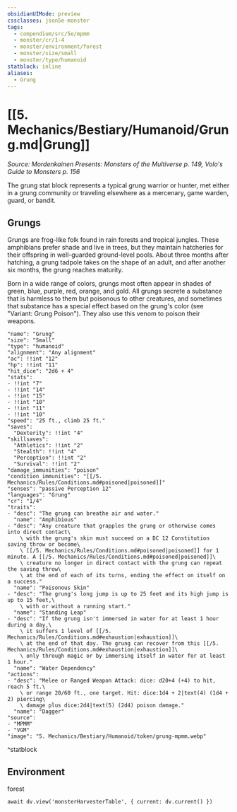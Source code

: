 ```yaml
---
obsidianUIMode: preview
cssclasses: json5e-monster
tags:
  - compendium/src/5e/mpmm
  - monster/cr/1-4
  - monster/environment/forest
  - monster/size/small
  - monster/type/humanoid
statblock: inline
aliases:
  - Grung
---
```

# [[5. Mechanics/Bestiary/Humanoid/Grung.md|Grung]]
*Source: Mordenkainen Presents: Monsters of the Multiverse p. 149, Volo's Guide to Monsters p. 156*

The grung stat block represents a typical grung warrior or hunter, met either in a grung community or traveling elsewhere as a mercenary, game warden, guard, or bandit.

## Grungs

Grungs are frog-like folk found in rain forests and tropical jungles. These amphibians prefer shade and live in trees, but they maintain hatcheries for their offspring in well-guarded ground-level pools. About three months after hatching, a grung tadpole takes on the shape of an adult, and after another six months, the grung reaches maturity.

Born in a wide range of colors, grungs most often appear in shades of green, blue, purple, red, orange, and gold. All grungs secrete a substance that is harmless to them but poisonous to other creatures, and sometimes that substance has a special effect based on the grung's color (see "Variant: Grung Poison"). They also use this venom to poison their weapons.

```statblock
"name": "Grung"
"size": "Small"
"type": "humanoid"
"alignment": "Any alignment"
"ac": !!int "12"
"hp": !!int "11"
"hit_dice": "2d6 + 4"
"stats":
- !!int "7"
- !!int "14"
- !!int "15"
- !!int "10"
- !!int "11"
- !!int "10"
"speed": "25 ft., climb 25 ft."
"saves":
  "Dexterity": !!int "4"
"skillsaves":
  "Athletics": !!int "2"
  "Stealth": !!int "4"
  "Perception": !!int "2"
  "Survival": !!int "2"
"damage_immunities": "poison"
"condition_immunities": "[[/5. Mechanics/Rules/Conditions.md#poisoned|poisoned]]"
"senses": "passive Perception 12"
"languages": "Grung"
"cr": "1/4"
"traits":
- "desc": "The grung can breathe air and water."
  "name": "Amphibious"
- "desc": "Any creature that grapples the grung or otherwise comes into direct contact\
    \ with the grung's skin must succeed on a DC 12 Constitution saving throw or become\
    \ [[/5. Mechanics/Rules/Conditions.md#poisoned|poisoned]] for 1 minute. A [[/5. Mechanics/Rules/Conditions.md#poisoned|poisoned]]\
    \ creature no longer in direct contact with the grung can repeat the saving throw\
    \ at the end of each of its turns, ending the effect on itself on a success."
  "name": "Poisonous Skin"
- "desc": "The grung's long jump is up to 25 feet and its high jump is up to 15 feet,\
    \ with or without a running start."
  "name": "Standing Leap"
- "desc": "If the grung isn't immersed in water for at least 1 hour during a day,\
    \ it suffers 1 level of [[/5. Mechanics/Rules/Conditions.md#exhaustion|exhaustion]]\
    \ at the end of that day. The grung can recover from this [[/5. Mechanics/Rules/Conditions.md#exhaustion|exhaustion]]\
    \ only through magic or by immersing itself in water for at least 1 hour."
  "name": "Water Dependency"
"actions":
- "desc": "Melee or Ranged Weapon Attack: dice: d20+4 (+4) to hit, reach 5 ft.\
    \ or range 20/60 ft., one target. Hit: dice:1d4 + 2|text(4) (1d4 + 2) piercing\
    \ damage plus dice:2d4|text(5) (2d4) poison damage."
  "name": "Dagger"
"source":
- "MPMM"
- "VGM"
"image": "5. Mechanics/Bestiary/Humanoid/token/grung-mpmm.webp"
```
^statblock

## Environment

forest

```dataviewjs
await dv.view('monsterHarvesterTable', { current: dv.current() })
```
